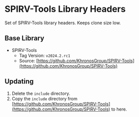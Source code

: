 # SPIRV-Tools Library Headers

Set of SPIRV-Tools library headers. Keeps clone size low.

## Base Library

* SPIRV-Tools
  * Tag Version: `v2024.2.rc1`
  * Source: [https://github.com/KhronosGroup/SPIRV-Tools](https://github.com/KhronosGroup/SPIRV-Tools)

## Updating

1. Delete the `include` directory.
2. Copy the `include` directory from [https://github.com/KhronosGroup/SPIRV-Tools](https://github.com/KhronosGroup/SPIRV-Tools) to here.
